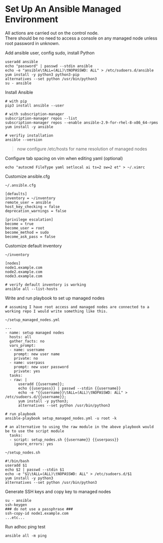 # Set Up An Ansible Managed Environment

All actions are carried out on the control node.<br>
There should be no need to access a console on any managed node unless root password in unknown.

Add ansible user, config sudo, install Python
```shell
useradd ansible
echo "password" | passwd --stdin ansible
echo -e "ansible\tALL=(ALL)\tNOPASSWD: ALL" > /etc/sudoers.d/ansible
yum install -y python3 python3-pip
alternatives --set python /usr/bin/python3
su - ansible
```
Install Ansible
```shell
# with pip
pip3 install ansible --user

# with subscription-manager
subscription-manager repos --list
subscription-manager repos --enable ansible-2.9-for-rhel-8-x86_64-rpms
yum install -y ansible

# verifiy installation
ansible --version
```

> now configure /etc/hosts for name resolution of managed nodes

Configure tab spacing on vim when editing yaml (optional)
```shell
echo "autocmd FileType yaml setlocal ai ts=2 sw=2 et" > ~/.vimrc
```
Customize ansible.cfg
```shell
~/.ansible.cfg

[defaults]
inventory = ~/inventory
remote_user = ansible
host_key_checking = false
deprecation_warnings = false

[privilege escalation]
become = true
become_user = root
become_method = sudo
become_ask_pass = false
```
Customize default inventory
```shell
~/inventory
    
[nodes]
node1.example.com
node2.example.com
node3.example.com
```
```shell
# verify default inventory is working
ansible all --list-hosts
```
Write and run playbook to set up managed nodes
```shell
# assuming I have root access and managed nodes are connected to a working repo I would write something like this.

~/setup_managed_nodes.yml

---
- name: setup managed nodes
  hosts: all
  gather_facts: no
  vars_prompt:
  - name: username
    prompt: new user name
    private: no
  - name: userpass
    prompt: new user password
    private: yes
  tasks:
  - raw: |
      useradd {{username}};
      echo {{userpass}} | passwd --stdin {{username}}
      echo -e "{{username}}\tALL=(ALL)\tNOPASSWD: ALL" > /etc/sudoers.d/{{username}};
      yum install -y python3;
      alternatives --set python /usr/bin/python3
```
```shell
# run playbook
ansible-playbook setup_managed_nodes.yml -u root -k
```
```shell
# an alternative to using the raw module in the above playbook would be to use the script module
  tasks:
  - script: setup_nodes.sh {{username}} {{userpass}}
    ignore_errors: yes
```
```shell
~/setup_nodes.sh

#!/bin/bash
useradd $1
echo $2 | passwd --stdin $1
echo -e "$1\tALL=(ALL)\tNOPASSWD: ALL" > /etc/sudoers.d/$1
yum install -y python3
alternatives --set python /usr/bin/python3
```
Generate SSH keys and copy key to managed nodes
```shell
su - ansible
ssh-keygen
### do not use a passphrase ###
ssh-copy-id node1.example.com
...etc...
```
Run adhoc ping test
```shell
ansible all -m ping
```
